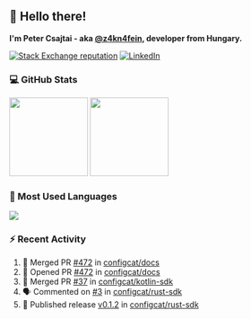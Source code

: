 ## 👋 Hello there!

**I'm Peter Csajtai - aka [@z4kn4fein](https://github.com/z4kn4fein), developer from Hungary.**

[![Stack Exchange reputation](https://img.shields.io/stackexchange/stackoverflow/r/8700582?color=orange&label=reputation&logo=stackoverflow&style=for-the-badge)](https://stackoverflow.com/users/8700582)
[![LinkedIn](https://img.shields.io/badge/linkedin-%230077B5.svg?style=for-the-badge&logo=linkedin&logoColor=white)](https://www.linkedin.com/in/csajtai-p%C3%A9ter-45395341/)

### 💻 GitHub Stats

<div>
  <img height="140px" src="https://github-readme-stats-pcsajtai.vercel.app/api?username=z4kn4fein&show_icons=true&hide_border=true&count_private=true&custom_title=Stats&theme=dracula&line_height=24&hide_title=true">
  <img height="140px" src="https://streak-stats.demolab.com?user=z4kn4fein&theme=dracula&hide_border=true">
  
</div>

### :toolbox: Most Used Languages

<img src="https://github-readme-stats-pcsajtai.vercel.app/api/top-langs/?username=z4kn4fein&theme=dracula&hide_border=true&layout=compact&langs_count=8&hide_title=true">

### :zap: Recent Activity

<!--START_SECTION:activity-->
1. 🎉 Merged PR [#472](https://github.com/configcat/docs/pull/472) in [configcat/docs](https://github.com/configcat/docs)
2. 💪 Opened PR [#472](https://github.com/configcat/docs/pull/472) in [configcat/docs](https://github.com/configcat/docs)
3. 🎉 Merged PR [#37](https://github.com/configcat/kotlin-sdk/pull/37) in [configcat/kotlin-sdk](https://github.com/configcat/kotlin-sdk)
4. 🗣 Commented on [#3](https://github.com/configcat/rust-sdk/issues/3#issuecomment-2255767352) in [configcat/rust-sdk](https://github.com/configcat/rust-sdk)
5. 🚀 Published release [v0.1.2](https://github.com/configcat/rust-sdk/releases/tag/v0.1.2) in [configcat/rust-sdk](https://github.com/configcat/rust-sdk)
<!--END_SECTION:activity-->
